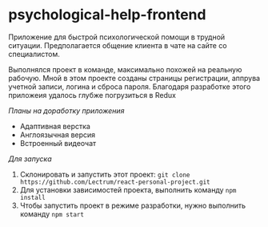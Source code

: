  # psychological-help-frontend

Приложение для быстрой психологической помощи в трудной ситуации. Предполагается общение клиента в чате на сайте со специалистом.

Выполнялся проект в команде, максимально похожей на реальную рабочую. Мной в этом проекте созданы страницы регистрации, аппрува учетной записи, логина и сброса пароля. Благодаря разработке этого приложеия удалось глубже погрузиться в Redux

*Планы на доработку приложения*

- Адаптивная верстка
- Англоязычная версия
- Встроенный видеочат

*Для запуска*
1. Склонировать и запустить этот проект: `git clone https://github.com/Lectrum/react-personal-project.git`
2. Для установки зависимостей проекта, выполнить команду `npm install`
3. Чтобы запустить проект в режиме разработки, нужно выполнить  команду `npm start`

